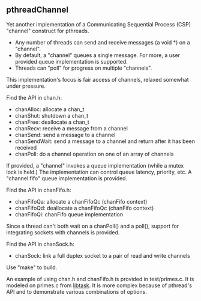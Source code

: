 ## pthreadChannel
Yet another implementation of a Communicating Sequential Process (CSP) "channel" construct for pthreads.

* Any number of threads can send and receive messages (a void *) on a "channel".
* By default, a "channel" queues a single message. For more, a user provided queue implementation is supported.
* Threads can "poll" for progress on multiple "channels".

This implementation's focus is fair access of channels, relaxed somewhat under pressure.

Find the API in chan.h:

* chanAlloc: allocate a chan_t
* chanShut: shutdown a chan_t
* chanFree: deallocate a chan_t
* chanRecv: receive a message from a channel
* chanSend: send a message to a channel
* chanSendWait: send a message to a channel and return after it has been received
* chanPoll: do a channel operation on one of an array of channels

If provided, a "channel" invokes a queue implementation (while a mutex lock is held.)
The implementation can control queue latency, priority, etc.
A "channel fifo" queue implementation is provided.

Find the API in chanFifo.h:

* chanFifoQa: allocate a chanFifoQc (chanFifo context)
* chanFifoQd: deallocate a chanFifoQc (chanFifo context)
* chanFifoQi: chanFifo queue implementation

Since a thread can't both wait on a chanPoll() and a poll(), support for integrating sockets with channels is provided.

Find the API in chanSock.h:

* chanSock: link a full duplex socket to a pair of read and write channels

Use "make" to build.

An example of using chan.h and chanFifo.h is provided in test/primes.c. It is modeled on primes.c from [libtask](https://swtch.com/libtask/).
It is more complex because of pthread's API and to demonstrate various combinations of options.
